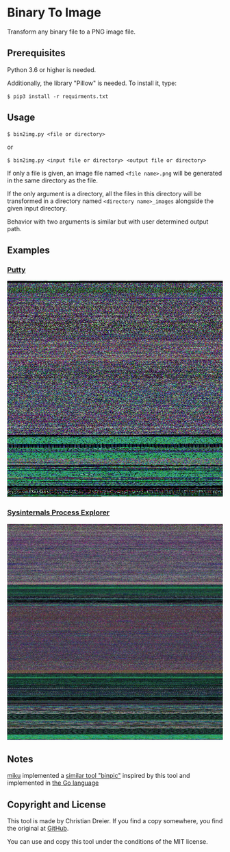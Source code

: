 # Binary To Image

Transform any binary file to a PNG image file.

## Prerequisites

Python 3.6 or higher is needed.

Additionally, the library "Pillow" is needed. To install it, type:

```
$ pip3 install -r requirments.txt
```

## Usage

```
$ bin2img.py <file or directory>
```

or

```
$ bin2img.py <input file or directory> <output file or directory>
```

If only a file is given, an image file named `<file name>.png` will be generated
in the same directory as the file.

If the only argument is a directory, all the files in this directory will be
transformed in a directory named `<directory name>_images` alongside the given
input directory.

Behavior with two arguments is similar but with user determined output path.

## Examples

### [Putty](https://www.putty.org/)

![Putty image](examples/putty.exe.png)

### [Sysinternals Process Explorer](https://docs.microsoft.com/en-us/sysinternals/downloads/)

![ProcExp image](examples/procexp.exe.png)

## Notes

[miku](https://github.com/miku) implemented a [similar tool "binpic"](https://github.com/miku/binpic) inspired by this tool and implemented in [the Go language](https://golang.org/)

## Copyright and License

This tool is made by Christian Dreier. If you find a copy somewhere, you find the original at [GitHub](https://github.com/c3er/bin2img).

You can use and copy this tool under the conditions of the MIT license.
